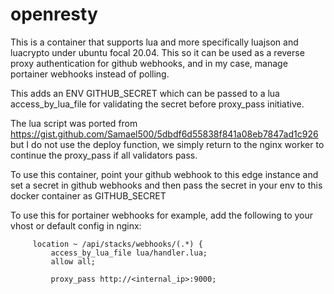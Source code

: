 # openresty

This is a container that supports lua and more specifically luajson and luacrypto under ubuntu focal 20.04. This so it can be used as a reverse proxy authentication for
github webhooks, and in my case, manage portainer webhooks instead of polling.

This adds an ENV GITHUB_SECRET which can be passed to a lua access_by_lua_file for validating the secret before proxy_pass initiative.

The lua script was ported from https://gist.github.com/Samael500/5dbdf6d55838f841a08eb7847ad1c926 but I do not use the deploy function, we simply return to the
nginx worker to continue the proxy_pass if all validators pass.

To use this container, point your github webhook to this edge instance and set a secret in github webhooks and then pass the secret in your env to this docker container
as GITHUB_SECRET

To use this for portainer webhooks for example, add the following to your vhost or default config in nginx:

```
     location ~ /api/stacks/webhooks/(.*) {
         access_by_lua_file lua/handler.lua;
         allow all;
         
         proxy_pass http://<internal_ip>:9000;
```
